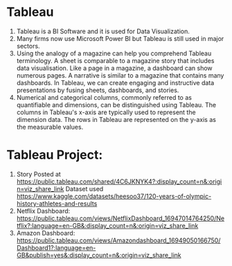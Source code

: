 # Tableau

1) Tableau is a BI Software and it is used for Data Visualization.</n>
2) Many firms now use Microsoft Power BI but Tableau is still used in major sectors.
3) Using the analogy of a magazine can help you comprehend Tableau terminology. A sheet is comparable to a magazine story that includes data visualisation. Like a page in a magazine, a dashboard can show numerous pages. A narrative is similar to a magazine that contains many dashboards. In Tableau, we can create engaging and instructive data presentations by fusing sheets, dashboards, and stories.
4) Numerical and categorical columns, commonly referred to as quantifiable and dimensions, can be distinguished using Tableau. The columns in Tableau's x-axis are typically used to represent the dimension data. The rows in Tableau are represented on the y-axis as the measurable values.


# Tableau Project: 
1) Story Posted at https://public.tableau.com/shared/4C6JKNYK4?:display_count=n&:origin=viz_share_link
   Dataset used https://www.kaggle.com/datasets/heesoo37/120-years-of-olympic-history-athletes-and-results
3) Netflix Dashboard: https://public.tableau.com/views/NetflixDashboard_16947014764250/Netflix?:language=en-GB&:display_count=n&:origin=viz_share_link
4) Amazon Dashboard: https://public.tableau.com/views/Amazondashboard_16949050166750/Dashboard1?:language=en-GB&publish=yes&:display_count=n&:origin=viz_share_link

